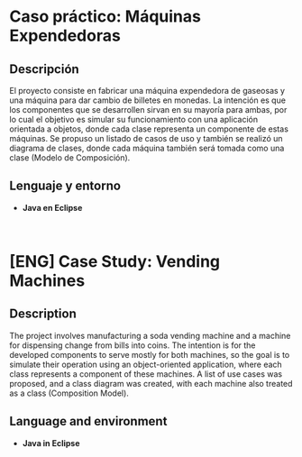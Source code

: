 <h1>Caso práctico: Máquinas Expendedoras</h1>

<h2>Descripción</h2>
El proyecto consiste en fabricar una máquina expendedora de gaseosas y una máquina para dar cambio de billetes en monedas. La intención es que los componentes que se desarrollen sirvan en su mayoría para ambas, por lo cual el objetivo es simular su funcionamiento con una aplicación orientada a objetos, donde cada clase representa un componente de estas máquinas. Se propuso un listado de casos de uso y también se realizó un diagrama de clases, donde cada máquina también será tomada como una clase (Modelo de Composición). 

<h2>Lenguaje y entorno</h2>

- <b>Java en Eclipse</b> 
<br />

<h1>[ENG] Case Study: Vending Machines</h1>

<h2>Description</h2>
The project involves manufacturing a soda vending machine and a machine for dispensing change from bills into coins. The intention is for the developed components to serve mostly for both machines, so the goal is to simulate their operation using an object-oriented application, where each class represents a component of these machines. A list of use cases was proposed, and a class diagram was created, with each machine also treated as a class (Composition Model).
<br />

<h2>Language and environment</h2>

- <b>Java in Eclipse </b>
